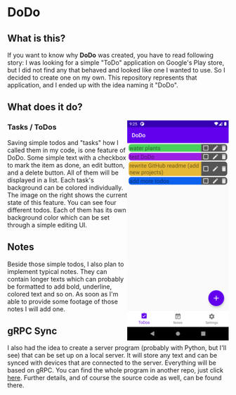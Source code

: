 # DoDo

## What is this?
If you want to know why **DoDo** was created, you have to read following story: I was looking for a simple "ToDo"
application on Google's Play store, but I did not find any that behaved and looked like one I wanted to use. So I
decided to create one on my own. This repository represents that application, and I ended up with the idea naming it
"DoDo".
## What does it do?
<img src="resources/todos_sample_image.png" width="231" height="500" align="right"/>
 
### Tasks / ToDos
Saving simple todos and "tasks" how I called them in my code, is one feature of DoDo. Some simple text with a checkbox
to mark the item as done, an edit button, and a delete button. All of them will be displayed in a list. Each task's
background can be colored individually. The image on the right shows the current state of this feature. You can see
four different todos. Each of them has its own background color which can be set through a simple editing UI.

## Notes
Beside those simple todos, I also plan to implement typical notes. They can contain longer texts which can probably 
be formatted to add bold, underline, colored text and so on. As soon as I'm able to provide some footage of those notes
I will add one. 

## gRPC Sync
I also had the idea to create a server program (probably with Python, but I'll see) that can be set up on a local server.
It will store any text and can be synced with devices that are connected to the server. Everything will be based on
gRPC. You can find the whole program in another repo, just click [here](https://github.com/MapManagement/DoDo-Server).
Further details, and of course the source code as well, can be found there.


